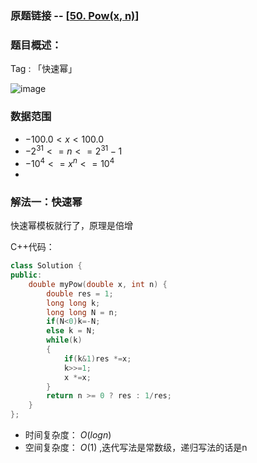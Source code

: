 ### 原题链接 -- [[50. Pow(x, n)](https://leetcode.cn/problems/powx-n/)]

### 题目概述：
Tag : 「快速幂」

![image](https://user-images.githubusercontent.com/99656524/201521818-4563485e-938d-4e96-ae0f-7ec758435a4b.png)

### 数据范围
* $-100.0 < x < 100.0$
* $-2^31 <= n <= 2^31-1$
* $-10^4 <= x^n <= 10^4$
* 
### 解法一：快速幂
快速幂模板就行了，原理是倍增

C++代码：
```cpp
class Solution {
public:
    double myPow(double x, int n) {
        double res = 1;
        long long k;
        long long N = n;
        if(N<0)k=-N;
        else k = N;
        while(k)
        {
            if(k&1)res *=x;
            k>>=1;
            x *=x;
        }
        return n >= 0 ? res : 1/res;
    }
};
```
* 时间复杂度： $O(logn)$
* 空间复杂度： $O(1)$ ,迭代写法是常数级，递归写法的话是n

